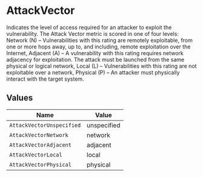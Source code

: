# AttackVector

Indicates the level of access required for an attacker to exploit the vulnerability. The Attack Vector metric is scored in one of four levels: Network (N) – Vulnerabilities with this rating are remotely exploitable, from one or more hops away, up to, and including, remote exploitation over the Internet, Adjacent (A) – A vulnerability with this rating requires network adjacency for exploitation. The attack must be launched from the same physical or logical network, Local (L) – Vulnerabilities with this rating are not exploitable over a network, Physical (P) – An attacker must physically interact with the target system.


## Values

| Name                      | Value                     |
| ------------------------- | ------------------------- |
| `AttackVectorUnspecified` | unspecified               |
| `AttackVectorNetwork`     | network                   |
| `AttackVectorAdjacent`    | adjacent                  |
| `AttackVectorLocal`       | local                     |
| `AttackVectorPhysical`    | physical                  |